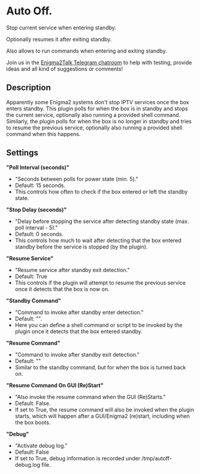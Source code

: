 # Auto Off.

Stop current service when entering standby.

Optionally resumes it after exiting standby.

Also allows to run commands when entering and exiting standby.

Join us in the [Enigma2Talk Telegram chatroom](https://t.me/talkenigma2)
to help with testing, provide ideas and all kind of suggestions or comments!

## Description

Apparently some Enigma2 systems don't stop IPTV services once the box enters
standby. This plugin polls for when the box is in standby and stops the current
service, optionally also running a provided shell command. Similarly, the plugin
polls for when the box is no longer in standby and tries to resume the previous
service, optionally also running a provided shell command when this happens.

## Settings

**"Poll Interval (seconds)"**
* "Seconds between polls for power state (min. 5)."
* Default: 15 seconds.
* This controls how often to check if the box entered or left the standby state.

**"Stop Delay (seconds)"**
* "Delay before stopping the service after detecting standby state (max. poll interval - 5)."
* Default: 0 seconds.
* This controls how much to wait after detecting that the box entered standby
  before the service is stopped (by the plugin).

**"Resume Service"**
* "Resume service after standby exit detection."
* Default: True
* This controls if the plugin will attempt to resume the previous service once
  it detects that the box is now on.

**"Standby Command"**
* "Command to invoke after standby enter detection."
* Default: "".
* Here you can define a shell command or script to be invoked by the plugin once
  it detects that the box entered standby.

**"Resume Command"**
* "Command to invoke after standby exit detection."
* Default: ""
* Similar to the standby command, but for when the box is turned back on.

**"Resume Command On GUI (Re)Start"**
* "Also invoke the resume command when the GUI (Re)Starts."
* Default: False.
* If set to True, the resume command will also be invoked when the plugin
  starts, which will happen after a GUI/Enigma2 (re)start, including when the
  box boots.

**"Debug"**
* "Activate debug log."
* Default: False
* If set to True, debug information is recorded under /tmp/autoff-debug.log file.
